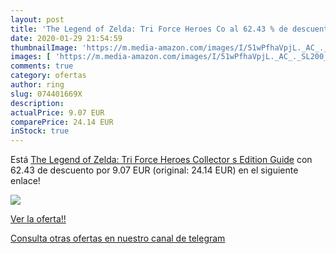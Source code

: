 ```yaml
---
layout: post
title: 'The Legend of Zelda: Tri Force Heroes Co al 62.43 % de descuento'
date: 2020-01-29 21:54:59
thumbnailImage: 'https://m.media-amazon.com/images/I/51wPfhaVpjL._AC_._SL200_.jpg'
images: [ 'https://m.media-amazon.com/images/I/51wPfhaVpjL._AC_._SL200_.jpg' ]
comments: true
category: ofertas
author: ring
slug: 074401669X
description:
actualPrice: 9.07 EUR
comparePrice: 24.14 EUR
inStock: true
---
```


Está [The Legend of Zelda: Tri Force Heroes Collector s Edition Guide](https://www.amazon.com/dp/074401669X/?tag=redken08-20) con 62.43 de descuento por 9.07 EUR (original: 24.14 EUR) en el siguiente enlace!

[![](https://m.media-amazon.com/images/I/51wPfhaVpjL._AC_._SL200_.jpg)](https://www.amazon.com/dp/074401669X/?tag=redken08-20)

[Ver la oferta!!](https://www.amazon.com/dp/074401669X/?tag=redken08-20)

[Consulta otras ofertas en nuestro canal de telegram](https://t.me/s/ofertas25)
